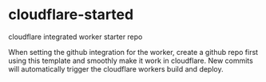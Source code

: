 # cloudflare-started
cloudflare integrated worker starter repo

When setting the github integration for the worker, create a github repo first using this template and smoothly make it work in cloudflare. New commits will automatically trigger the cloudflare workers build and deploy.
